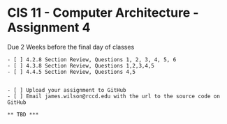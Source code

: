 # CIS 11 - Computer Architecture - Assignment 4
Due 2 Weeks before the final day of classes

    - [ ] 4.2.8 Section Review, Questions 1, 2, 3, 4, 5, 6	
	- [ ] 4.3.8 Section Review, Questions 1,2,3,4,5
	- [ ] 4.4.5 Section Review, Questions 4,5
	
	
    - [ ] Upload your assignment to GitHub
    - [ ] Email james.wilson@rccd.edu with the url to the source code on GitHub	
	
	** TBD ***
	
	
	
